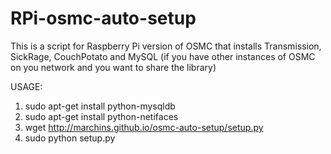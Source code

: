 # RPi-osmc-auto-setup
This is a script for Raspberry Pi version of OSMC that installs Transmission, SickRage, CouchPotato and MySQL (if you have other instances of OSMC on you network and you want to share the library)

USAGE:

1. sudo apt-get install python-mysqldb
2. sudo apt-get install python-netifaces
3. wget http://marchins.github.io/osmc-auto-setup/setup.py
4. sudo python setup.py

